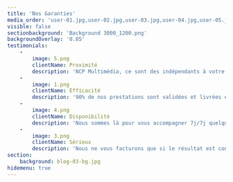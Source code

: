 ```yaml
---
title: 'Nos Garanties'
media_order: 'user-01.jpg,user-02.jpg,user-03.jpg,user-04.jpg,user-05.jpg,testimonial-bg.jpg,Background 3000_1200.png,1.png,2.png,3.png,4.png,5.png'
visible: false
sectionbackground: 'Background 3000_1200.png'
backgroundOverlay: '0.85'
testimonials:
    -
        image: 5.png
        clientName: Proximité
        description: 'NCP Multimédia, ce sont des indépendants à votre écoute. Pas d''intermédiaires pour un suivi de vos projets plus réactif.'
    -
        image: 1.png
        clientName: Efficacité
        description: '90% de nos prestations sont validées et livrées en moins de 30 jours.'
    -
        image: 4.png
        clientName: Disponibilité
        description: 'Nous sommes là pour vous accompagner 7j/7j quelque soit le problème rencontré.'
    -
        image: 3.png
        clientName: Sérieux
        description: 'Nous ne vous facturons que si le résultat est conforme à votre demande.'
section:
    background: blog-03-bg.jpg
hidemenu: true
---
```


